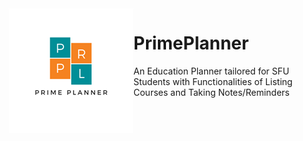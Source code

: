 <img align="left" width="200" height="200" src=/PrimePlanner/Assets/StoreLogo.scale-400.png>

# PrimePlanner 
An Education Planner tailored for SFU Students with Functionalities of Listing Courses and Taking Notes/Reminders 

